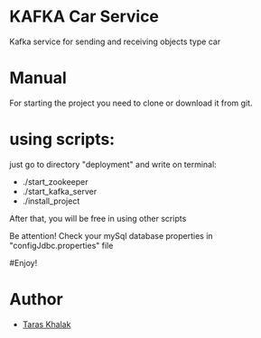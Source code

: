 # KAFKA Car Service
Kafka service for sending and receiving objects type car

# Manual

For starting the project you need to clone or download it from git.

# using scripts:
 
  just go to directory "deployment" and write on terminal: 
   * ./start_zookeeper
   * ./start_kafka_server
   * ./install_project
   
   After that, you will be free in using other scripts
   
   Be attention! Check your mySql database properties in "configJdbc.properties" file
   
#Enjoy!
 
 # <a name="author"></a>Author
 * [Taras Khalak](https://github.com/tarasulo)